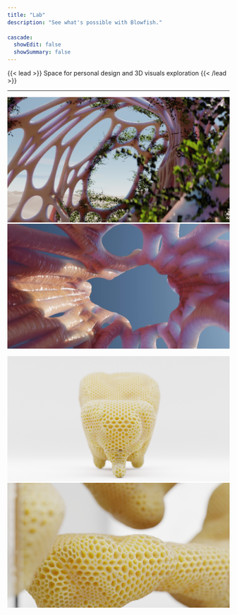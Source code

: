 ```yaml
---
title: "Lab"
description: "See what's possible with Blowfish."

cascade:
  showEdit: false
  showSummary: false
---
```

{{< lead >}}
Space for personal design and 3D visuals exploration
{{< /lead >}}

---

![](2160B547-2FD7-435F-A083-770C1ADD5E17.jpeg)
![](28B369E2-40AE-4B17-99A6-DB60ADF46201.jpeg)

![](EB014805-C221-4FFA-A4A1-37A25F553ED8.png)
![](47E1B51B-2167-4FCF-8986-A56AAE501835.png)


